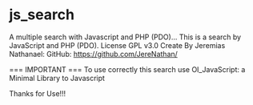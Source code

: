 # js_search
A multiple search with Javascript and PHP (PDO)...
This is a search by JavaScript and PHP (PDO).
License GPL v3.0
Create By Jeremias Nathanael:
GitHub: https://github.com/JereNathan/

=== IMPORTANT ===
To use correctly this search use OI_JavaScript: a Minimal Library to Javascript

Thanks for Use!!!
